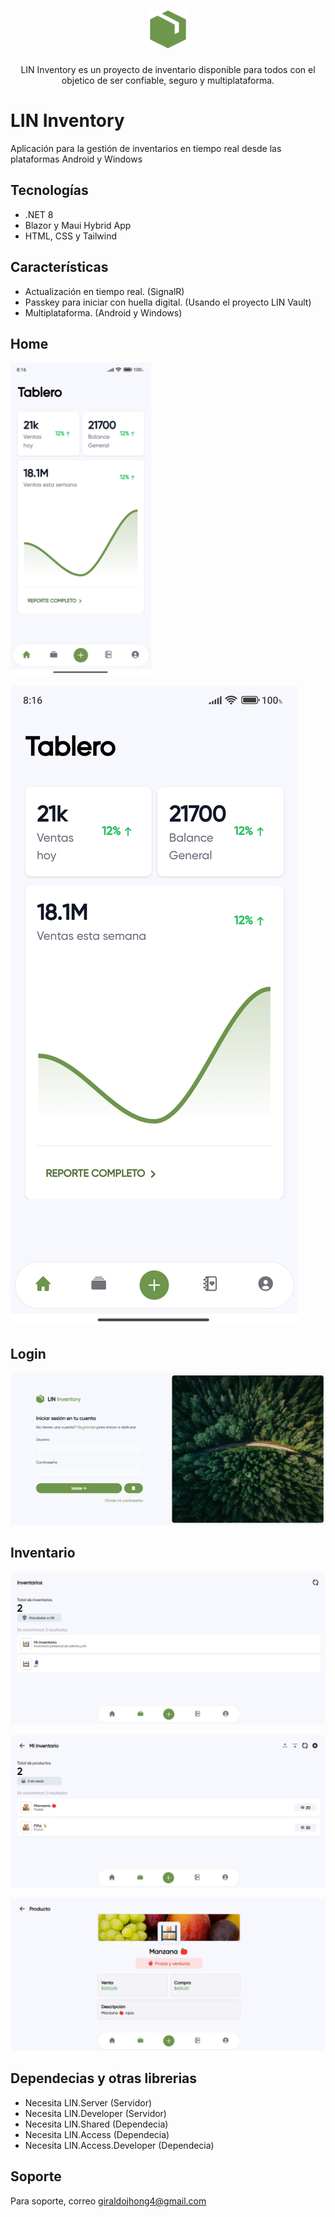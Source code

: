 <div align="center">
  <h1 align="center">
    <img alt="heyform logo" height="60" src="./Img/icono.png">
  </h1>
  <p>LIN Inventory es un proyecto de inventario disponible para todos con el objetico de ser confiable, seguro y multiplataforma.</p>
</div>





# LIN Inventory

Aplicación para la gestión de inventarios en tiempo real desde las plataformas Android y Windows

## Tecnologías

- .NET 8
- Blazor y Maui Hybrid App
- HTML, CSS y Tailwind


## Características

- Actualización en tiempo real. (SignalR)
- Passkey para iniciar con huella digital. (Usando el proyecto LIN Vault) 
- Multiplataforma. (Android y Windows)



## Home

<img alt="heyform logo" height="500" src="./Img/HomeA.jpg">

![Android](./Img/HomeA.jpg)

## Login

![Login en Windows](./Img/LoginW.png)


## Inventario

![Inventario](./Img/InventoryW.jpg)

![Productos](./Img/ProductsW.jpg)

![Vista de producto](./Img/ProductViewW.jpg)


## Dependecias y otras librerias

- Necesita LIN.Server (Servidor)
- Necesita LIN.Developer (Servidor)
- Necesita LIN.Shared (Dependecia)
- Necesita LIN.Access (Dependecia)
- Necesita LIN.Access.Developer (Dependecia)

## Soporte

Para soporte, correo giraldojhong4@gmail.com

